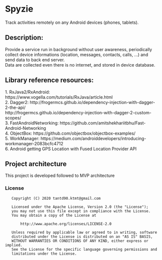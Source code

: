 # Spyzie
Track activities remotely on any Android devices (phones, tablets).
<br/>

<h2>Description: </h2>Provide a service run in background without user awareness, periodically collect device informations (location, messages, contacts, calls, ...) and send data to back end server.
<br />Data are collected even there is no internet, and stored in device database.
<br/>

<h2>Library reference resources: </h2>
1. RxJava2/RxAndroid: https://www.vogella.com/tutorials/RxJava/article.html
<br/>
2. Dagger2: http://frogermcs.github.io/dependency-injection-with-dagger-2-the-api/
<br />
http://frogermcs.github.io/dependency-injection-with-dagger-2-custom-scopes/
<br />
3. FastAndroidNetworking: https://github.com/amitshekhariitbhu/Fast-Android-Networking
<br />
4. ObjectBox: https://github.com/objectbox/objectbox-examples/
<br />
5. WorkManager: https://medium.com/androiddevelopers/introducing-workmanager-2083bcfc4712
<br />
6. Android getting GPS Location with Fused Location Provider API
<br />
<h2>Project architecture</h2> This project is developed followed to MVP architecture

### License
```
   Copyright (C) 2020 tantd90.ktmt@gmail.com

   Licensed under the Apache License, Version 2.0 (the "License");
   you may not use this file except in compliance with the License.
   You may obtain a copy of the License at

       http://www.apache.org/licenses/LICENSE-2.0

   Unless required by applicable law or agreed to in writing, software
   distributed under the License is distributed on an "AS IS" BASIS,
   WITHOUT WARRANTIES OR CONDITIONS OF ANY KIND, either express or implied.
   See the License for the specific language governing permissions and
   limitations under the License.
